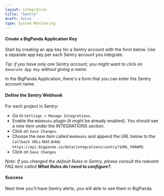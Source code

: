 ```yaml
---
layout: integration 
title: "Sentry"
draft: false
type: System Monitoring
---
```


#### Create a BigPanda Application Key

Start by creating an app key for a Sentry account with the form below. Use a separate app key per each Sentry account you integrate. 

*Tip: if you have only one Sentry account, you might want to click on `Generate App Key` without giving a name.*

<!-- app-only-start -->
<!-- include 'integrations/multiple/multiple' -->
<!-- app-only-end -->
<!-- docs-only-start -->

In the BigPanda Application, there's a form that you can enter the Sentry account name.

<!-- docs-only-end -->

<!-- section-separator -->
#### Define the Sentry Webhook  

For each project in Sentry:

* Go to `Settings > Manage Integrations`.
* Enable the `WebHooks` plugin (it might be already enabled). You should see a new item under the INTEGRATIONS section.  
* Click on `Save Changes`.
* Choose the new item called `WebHooks` and append the URL below to the `Callback URLs` text area:  
`https://api.bigpanda.io/data/integrations/sentry?$URL_PARAMS`
* Click on `Save Changes`

*Note: If you changed the default Rules in Sentry, please consult the relevant FAQ item called __What Rules do I need to configure?__.*

<!-- section-separator -->

#### Success
Next time you'll have Sentry alerts, you will able to see them in BigPanda.
